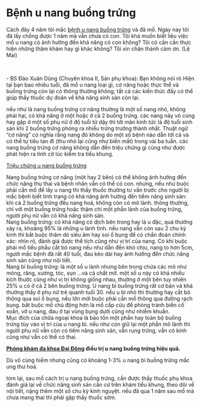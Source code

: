 <h1>Bệnh u nang buồng trứng</h1>
<div>Cách đây 4 năm tôi mắc <a href="http://phongkhamdaidong.vn/benh-u-nang-buong-trung-nguyen-nhan-trieu-chung-va-cach-dieu-tri-22.html">bệnh u nang buồng trứng</a> và đã mổ. Ngày nay tôi đã lấy chồng được 1 năm mà vẫn chưa có con. Tôi khá muốn biết liệu việc mổ u nang có ảnh hưởng đến khả năng có con không? Tôi có cần cần thực hiện những thăm khám hay gì khác không? Tôi xin chân thành cảm ơn. (Lệ Mai)

<p style="text-align:center">&nbsp;</p>
</div>

<div>
<p>- BS Đào Xuân Dũng (Chuyên khoa II, Sản phụ khoa): Bạn không nói rõ Hiện tại bạn bao nhiêu tuổi, đã mổ u nang loại gì, cơ năng hoặc thực thể và buồng trứng còn lại có thông thường không; tất cả các kiến thức đấy có thể giúp thầy thuốc dự đoán về khả năng sinh sản còn lại.</p>
nếu như là nang buồng trứng cơ năng thường là một số nang nhỏ, không phải hại, có khả năng ở một hoặc ở cả 2 buồng trứng. các nang này vô cùng hay gặp ở một số phụ nữ ở độ tuổi từ dậy thì tới mãn kinh tức là độ tuổi sinh sản khi 2 buồng trứng phóng ra nhiều trứng trưởng thành nhất. Thuật ngữ &ldquo;cơ năng&rdquo; có nghĩa rằng nang đó không do một số bệnh nào dẫn tới cả và có thể tự tiêu tan đi (thu nhỏ lại cũng như biến mất) trong vài ba tuần. các nang buồng trứng cơ năng không dẫn đến triệu chứng gì cũng như được phát hiện ra tình cờ lúc kiểm tra tiểu khung.

<p><a href="http://phongkhamdaidong.vn/benh-u-nang-buong-trung-nguyen-nhan-trieu-chung-va-cach-dieu-tri-22.html">Triệu chứng u nang buồng trứng</a></p>

<p>Nang buồng trứng cơ năng (một hay 2 bên) có thể không ảnh hưởng đến chức năng thụ thai và bệnh nhân vẫn có thể có con. nhưng, nếu như buộc phải cần mổ để lấy u nang thì thầy thuốc thường tư vấn trước cho người bị mắc bệnh biết tình trạng có khả năng ảnh hưởng đến tiềm năng sinh sản: khi cả 2 buồng trứng đều nang hoá, không còn có mô lành. thông thường, chỉ với một buồng trứng hoặc thậm chí một phần lành của buồng trứng, người phụ nữ vẫn có khả năng sinh sản.<br />
Nang buồng trứng: có khả năng có dịch bên trong hay là u đặc, quá thường xảy ra, khoảng 95% là những u lành tính. nếu nang vẫn còn sau 2 chu kỳ kinh thì bắt buộc thăm dò siêu âm hay soi ổ bụng để có chẩn đoán chính xác: nhìn rõ, đánh giá được thể tích cũng như vị trí của nang. Có khi buộc phải mổ tiểu phẫu cắt bỏ nang nếu như dẫn đến khó chịu, nang to hơn 5cm, người mắc bệnh đã rất 40 tuổi, đau kéo dài hay ảnh hưởng đến chức năng sinh sản cũng như nội tiết.<br />
Nang bì buồng trứng: là một số u lành nhưng bên trong chứa các mô như móng, răng, xương, tóc, sụn ...và cả chất mỡ. một số u này có khá nhiều kích thước cũng như vị trí không giống nhau, thường ở một bên tuy nhiên 25% u có ở cả 2 bên buồng trứng. U nang bì buồng trứng rất cơ bản và khá thường thấy ở phụ nữ trẻ quanh tuổi 30. nếu u bì nhỏ thì thường hay cắt bỏ thông qua soi ổ bụng, nếu lớn mới buộc phải cần mổ thông qua đường rạch bụng. bắt buộc mổ chủ động hơn là mổ cấp cứu để phòng tránh biến cố xoắn, vỡ u nang, đau ở tại vùng bụng dưới cũng như nhiễm khuẩn.<br />
Mục đích của chữa ngoại khoa là bảo tồn một phần hay toàn bộ buồng trứng tùy vào vị trí của u nang bì. nếu như còn giữ lại một phần mô lành thì người phụ nữ vẫn còn có tiềm năng sinh sản, vẫn rụng trứng, vẫn có kinh cũng như vẫn có thể có thai.</p>

<p><strong><a href="http://phongkhamdaidong.vn/">Phòng khám đa khoa Đại Đông</a> điều trị u nang buồng trứng hiệu quả.</strong></p>

<p>Dù vô cùng hiếm nhưng cũng có khoảng 1-3% u nang bì buồng trứng mắc ung thư hoá.</p>
tóm lại, sau mổ cách trị u nang buồng trứng, cần được thầy thuốc phụ khoa đánh giá lại về chức năng sinh sản căn cứ trên khám tiểu khung, theo dõi về nội tiết, nặng thêm một số chu kỳ kinh nguyệt. nếu đã qua 1 năm sau mổ mà chưa mang thai thì phải gặp thầy thuốc sớm.

<p>&nbsp;</p>
</div>

<div>
<p>&nbsp;</p>
</div>
